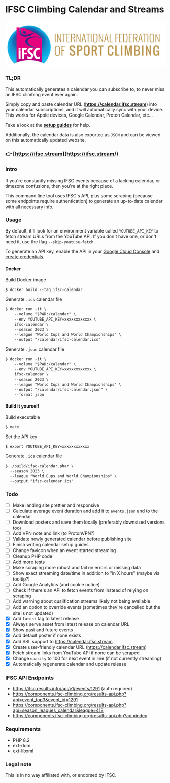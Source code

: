 # IFSC Climbing Calendar and Streams

![ifsc-logo](resources/images/ifsc-logo.png)

### TL;DR
This automatically generates a calendar you can subscribe to, to never miss an IFSC climbing event ever again.

Simply copy and paste calendar URL (**https://calendar.ifsc.stream**) into your calendar subscriptions, and it will
automatically sync with your device. This works for Apple devices, Google Calendar, Proton Calendar, etc...

Take a look at the **[setup guides](https://github.com/nicoSWD/ifsc-calendar/wiki)** for help.

Additionally, the calendar data is also exported as `JSON` and can be viewed on this automatically updated
website.

### 👉 [https://ifsc.stream](https://ifsc.stream/)

### Intro
If you're constantly missing IFSC events because of a lacking calendar, or timezone confusions,
then you're at the right place.

This command line tool uses IFSC's API, plus some scraping (because some endpoints require 
authentication) to generate an up-to-date calendar with all necessary info.

### Usage
By default, it'll look for an environment variable called `YOUTUBE_API_KEY` to fetch stream URLs from the YouTube
API. If you don't have one, or don't need it, use the flag `--skip-youtube-fetch`.

To generate an API key, enable the API in your [Google Cloud Console](https://console.cloud.google.com/apis/api/youtube.googleapis.com/)
and [create credentials](https://console.cloud.google.com/apis/credentials).

#### Docker
Build Docker image
```shell
$ docker build --tag ifsc-calendar .
```
Generate `.ics` calendar file
```shell
$ docker run -it \
    --volume "$PWD:/calendar" \
    --env YOUTUBE_API_KEY=xxxxxxxxxxxx \
    ifsc-calendar \
    --season 2023 \
    --league "World Cups and World Championships" \
    --output "/calendar/ifsc-calendar.ics"
```

Generate `.json` calendar file
```shell
$ docker run -it \
    --volume "$PWD:/calendar" \
    --env YOUTUBE_API_KEY=xxxxxxxxxxxx \
    ifsc-calendar \
    --season 2023 \
    --league "World Cups and World Championships" \
    --output "/calendar/ifsc-calendar.json" \
    --format json
```

#### Build it yourself
Build executable
```shell
$ make
```
Set the API key
```shell
$ export YOUTUBE_API_KEY=xxxxxxxxxxxx
```
Generate `.ics` calendar file
```
$ ./build/ifsc-calendar.phar \
  --season 2023 \
  --league "World Cups and World Championships" \
  --output "ifsc-calendar.ics"
```

### Todo
 - [ ] Make landing site prettier and responsive
 - [ ] Calculate average event duration and add it to `events.json` and to the calendar
 - [ ] Download posters and save them locally (preferably downsized versions too)
 - [ ] Add VPN note and link (to ProtonVPN?)
 - [ ] Validate newly generated calendar before publishing site
 - [ ] Finish writing calendar setup guides
 - [ ] Change favicon when an event started streaming
 - [ ] Cleanup PHP code
 - [ ] Add more tests
 - [ ] Make scraping more robust and fail on errors or missing data
 - [ ] Show exact streaming date/time in addition to "in X hours" (maybe via tooltip?)
 - [ ] Add Google Analytics (and cookie notice)
 - [ ] Check if there's an API to fetch events from instead of relying on scraping
 - [ ] Add warning about qualification streams likely not being available
 - [ ] Add an option to override events (sometimes they're cancelled but the site is not updated)
 - [x] Add `latest` tag to latest release
 - [x] Always serve asset from latest release on calendar URL
 - [x] Show past and future events
 - [x] Add default poster if none exists
 - [x] Add SSL support to https://calendar.ifsc.stream
 - [x] Create user-friendly calendar URL (https://calendar.ifsc.stream)
 - [x] Fetch stream links from YouTube API if none can be scraped
 - [x] Change `opacity` to 100 for next event in line (if not currently streaming)
 - [x] Automatically regenerate calendar and update release

### IFSC API Endpoints
 - https://ifsc.results.info/api/v1/events/1291 (auth required)
 - https://components.ifsc-climbing.org/results-api.php?api=event_top3&event_id=1291
 - https://components.ifsc-climbing.org/results-api.php?api=season_leagues_calendar&league=418
 - https://components.ifsc-climbing.org/results-api.php?api=index

### Requirements
- PHP 8.2
- ext-dom
- ext-libxml

### Legal note
This is in no way affiliated with, or endorsed by IFSC.

